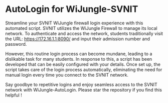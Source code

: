 # AutoLogin for WiJungle-SVNIT

Streamline your SVNIT WiJungle firewall login experience with this automated script. SVNIT utilizes the WiJungle Firewall to manage its local network. To authenticate and access the network, students traditionally visit the URL: https://172.16.1.1:8090/ and input their admission number and password.

However, this routine login process can become mundane, leading to a dislikable task for many students. In response to this, a script has been developed that can be easily configured with your details. Once set up, the script takes care of the login process automatically, eliminating the need for manual login every time you connect to the SVNIT network. 

Say goodbye to repetitive logins and enjoy seamless access to the SVNIT network with WiJungle-AutoLogin.
Please star the repository if you find this helpful !

